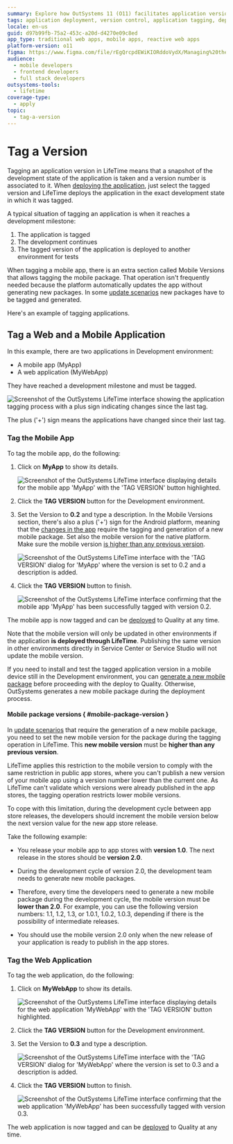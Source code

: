```yaml
---
summary: Explore how OutSystems 11 (O11) facilitates application version tagging and deployment through its LifeTime interface.
tags: application deployment, version control, application tagging, deployment strategies, mobile app packaging
locale: en-us
guid: d97b99fb-75a2-453c-a20d-d4270e09c8ed
app_type: traditional web apps, mobile apps, reactive web apps
platform-version: o11
figma: https://www.figma.com/file/rEgQrcpdEWiKIORddoVydX/Managing%20the%20Applications%20Lifecycle?node-id=257:3
audience:
  - mobile developers
  - frontend developers
  - full stack developers
outsystems-tools:
  - lifetime
coverage-type:
  - apply
topic:
  - tag-a-version
---
```


# Tag a Version

Tagging an application version in LifeTime means that a snapshot of the development state of the application is taken and a version number is associated to it. When [deploying the application](<deploy-an-application.md>), just select the tagged version and LifeTime deploys the application in the exact development state in which it was tagged.

A typical situation of tagging an application is when it reaches a development milestone:

1. The application is tagged
1. The development continues
1. The tagged version of the application is deployed to another environment for tests

When tagging a mobile app, there is an extra section called Mobile Versions that allows tagging the mobile package. That operation isn't frequently needed because the platform automatically updates the app without generating new packages. In some [update scenarios](<mobile-app-packaging-delivery/mobile-app-update-scenarios.md>) new packages have to be tagged and generated.

Here's an example of tagging applications.

## Tag a Web and a Mobile Application

In this example, there are two applications in Development environment:

* A mobile app (MyApp)
* A web application (MyWebApp)

They have reached a development milestone and must be tagged.

![Screenshot of the OutSystems LifeTime interface showing the application tagging process with a plus sign indicating changes since the last tag.](images/tag-a-version-1.png "Application Tagging Interface")

The plus ('+') sign means the applications have changed since their last tag.

### Tag the Mobile App

To tag the mobile app, do the following:

1. Click on **MyApp** to show its details.

    ![Screenshot of the OutSystems LifeTime interface displaying details for the mobile app 'MyApp' with the 'TAG VERSION' button highlighted.](images/tag-a-version-2.png "MyApp Details")

1. Click the **TAG VERSION** button for the Development environment.

1. Set the Version to **0.2** and type a description. In the Mobile Versions section, there's also a plus ('+') sign for the Android platform, meaning that the [changes in the app](mobile-app-packaging-delivery/mobile-app-update-scenarios.md) require the tagging and generation of a new mobile package. Set also the mobile version for the native platform. Make sure the mobile version [is higher than any previous version](#mobile-package-version).

    ![Screenshot of the OutSystems LifeTime interface with the 'TAG VERSION' dialog for 'MyApp' where the version is set to 0.2 and a description is added.](images/tag-a-version-3.png "Tagging Mobile App Version")

1. Click the **TAG VERSION** button to finish.

    ![Screenshot of the OutSystems LifeTime interface confirming that the mobile app 'MyApp' has been successfully tagged with version 0.2.](images/tag-a-version-4.png "Mobile App Tagged")

The mobile app is now tagged and can be [deployed](<deploy-an-application.md>) to Quality at any time.

<div class="warning" markdown="1">

Note that the mobile version will only be updated in other environments if the application  **is deployed through LifeTime**. Publishing the same version in other environments directly in Service Center or Service Studio will not update the mobile version.

</div>

If you need to install and test the tagged application version in a mobile device still in the Development environment, you can [generate a new mobile package](mobile-app-packaging-delivery/generate-distribute-mobile-app/intro.md) before proceeding with the deploy to Quality. Otherwise, OutSystems generates a new mobile package during the deployment process.

#### Mobile package versions { #mobile-package-version }

In [update scenarios](<mobile-app-packaging-delivery/mobile-app-update-scenarios.md>) that require the generation of a new mobile package, you need to set the new mobile version for the package during the tagging operation in LifeTime. This **new mobile version** must be **higher than any previous version**.

LifeTime applies this restriction to the mobile version to comply with the same restriction in public app stores, where you can't publish a new version of your mobile app using a version number lower than the current one. As LifeTime can't validate which versions were already published in the app stores, the tagging operation restricts lower mobile versions.

To cope with this limitation, during the development cycle between app store releases, the developers should increment the mobile version below the next version value for the new app store release.

Take the following example:

* You release your mobile app to app stores with **version 1.0**. The next release in the stores should be **version 2.0**.

* During the development cycle of version 2.0, the development team needs to generate new mobile packages.

* Therefore, every time the developers need to generate a new mobile package during the development cycle, the mobile version must be **lower than 2.0**. For example, you can use the following version numbers: 1.1, 1.2, 1.3, or 1.0.1, 1.0.2, 1.0.3, depending if there is the possibility of intermediate releases.

* You should use the mobile version 2.0 only when the new release of your application is ready to publish in the app stores.

### Tag the Web Application

To tag the web application, do the following:

1. Click on **MyWebApp** to show its details.

    ![Screenshot of the OutSystems LifeTime interface displaying details for the web application 'MyWebApp' with the 'TAG VERSION' button highlighted.](images/tag-a-version-5.png "MyWebApp Details")

1. Click the **TAG VERSION** button for the Development environment.

1. Set the Version to **0.3** and type a description.

    ![Screenshot of the OutSystems LifeTime interface with the 'TAG VERSION' dialog for 'MyWebApp' where the version is set to 0.3 and a description is added.](images/tag-a-version-6.png "Tagging Web Application Version")

1. Click the **TAG VERSION** button to finish.

    ![Screenshot of the OutSystems LifeTime interface confirming that the web application 'MyWebApp' has been successfully tagged with version 0.3.](images/tag-a-version-7.png "Web Application Tagged")

The web application is now tagged and can be [deployed](<deploy-an-application.md>) to Quality at any time.
